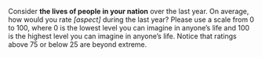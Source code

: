 Consider **the lives of people in your nation** over the last year. On average, how would you rate *[aspect]* during the last year? Please use a scale from 0 to 100, where 0 is the lowest level you can imagine in anyone’s life and 100 is the highest level you can imagine in anyone’s life. Notice that ratings above 75 or below 25 are beyond extreme.
